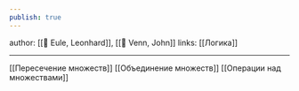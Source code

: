 ```yaml
---
publish: true
---
```

author: [[👤 Eule, Leonhard]], [[👤 Venn, John]]
links: [[Логика]]

---

[[Пересечение множеств]]
[[Объединение множеств]]
[[Операции над множествами]]